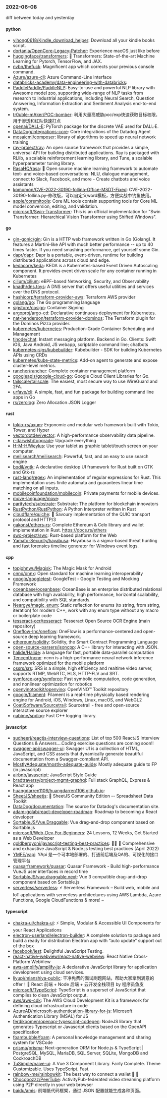 ### 2022-06-08
diff between today and yesterday

#### python
* [yihong0618/Kindle_download_helper](https://github.com/yihong0618/Kindle_download_helper): Download all your kindle books script.
* [dortania/OpenCore-Legacy-Patcher](https://github.com/dortania/OpenCore-Legacy-Patcher): Experience macOS just like before
* [huggingface/transformers](https://github.com/huggingface/transformers): 🤗 Transformers: State-of-the-art Machine Learning for Pytorch, TensorFlow, and JAX.
* [nvbn/thefuck](https://github.com/nvbn/thefuck): Magnificent app which corrects your previous console command.
* [Azure/azure-cli](https://github.com/Azure/azure-cli): Azure Command-Line Interface
* [databricks-academy/data-engineering-with-databricks](https://github.com/databricks-academy/data-engineering-with-databricks): 
* [PaddlePaddle/PaddleNLP](https://github.com/PaddlePaddle/PaddleNLP): Easy-to-use and powerful NLP library with Awesome model zoo, supporting wide-range of NLP tasks from research to industrial applications, including Neural Search, Question Answering, Information Extraction and Sentiment Analysis end-to-end system.
* [tr0uble-mAker/POC-bomber](https://github.com/tr0uble-mAker/POC-bomber): 利用大量高威胁poc/exp快速获取目标权限，用于渗透和红队快速打点
* [openai/DALL-E](https://github.com/openai/DALL-E): PyTorch package for the discrete VAE used for DALL·E.
* [DataDog/integrations-core](https://github.com/DataDog/integrations-core): Core integrations of the Datadog Agent
* [mosaicml/composer](https://github.com/mosaicml/composer): library of algorithms to speed up neural network training
* [ray-project/ray](https://github.com/ray-project/ray): An open source framework that provides a simple, universal API for building distributed applications. Ray is packaged with RLlib, a scalable reinforcement learning library, and Tune, a scalable hyperparameter tuning library.
* [RasaHQ/rasa](https://github.com/RasaHQ/rasa): 💬 Open source machine learning framework to automate text- and voice-based conversations: NLU, dialogue management, connect to Slack, Facebook, and more - Create chatbots and voice assistants
* [komomon/CVE-2022-30190-follina-Office-MSDT-Fixed](https://github.com/komomon/CVE-2022-30190-follina-Office-MSDT-Fixed): CVE-2022-30190-follina.py-修改版，可以自定义word模板，方便实战中钓鱼使用。
* [apple/coremltools](https://github.com/apple/coremltools): Core ML tools contain supporting tools for Core ML model conversion, editing, and validation.
* [microsoft/Swin-Transformer](https://github.com/microsoft/Swin-Transformer): This is an official implementation for "Swin Transformer: Hierarchical Vision Transformer using Shifted Windows".

#### go
* [gin-gonic/gin](https://github.com/gin-gonic/gin): Gin is a HTTP web framework written in Go (Golang). It features a Martini-like API with much better performance -- up to 40 times faster. If you need smashing performance, get yourself some Gin.
* [dapr/dapr](https://github.com/dapr/dapr): Dapr is a portable, event-driven, runtime for building distributed applications across cloud and edge.
* [kedacore/keda](https://github.com/kedacore/keda): KEDA is a Kubernetes-based Event Driven Autoscaling component. It provides event driven scale for any container running in Kubernetes
* [cilium/cilium](https://github.com/cilium/cilium): eBPF-based Networking, Security, and Observability
* [knadh/dns.toys](https://github.com/knadh/dns.toys): A DNS server that offers useful utilities and services over the DNS protocol.
* [hashicorp/terraform-provider-aws](https://github.com/hashicorp/terraform-provider-aws): Terraform AWS provider
* [golang/go](https://github.com/golang/go): The Go programming language
* [sigstore/cosign](https://github.com/sigstore/cosign): Container Signing
* [argoproj/argo-cd](https://github.com/argoproj/argo-cd): Declarative continuous deployment for Kubernetes.
* [nat-henderson/terraform-provider-dominos](https://github.com/nat-henderson/terraform-provider-dominos): The Terraform plugin for the Dominos Pizza provider.
* [kubernetes/kubernetes](https://github.com/kubernetes/kubernetes): Production-Grade Container Scheduling and Management
* [tinode/chat](https://github.com/tinode/chat): Instant messaging platform. Backend in Go. Clients: Swift iOS, Java Android, JS webapp, scriptable command line; chatbots
* [kubernetes-sigs/kubebuilder](https://github.com/kubernetes-sigs/kubebuilder): Kubebuilder - SDK for building Kubernetes APIs using CRDs
* [kubernetes/kube-state-metrics](https://github.com/kubernetes/kube-state-metrics): Add-on agent to generate and expose cluster-level metrics.
* [rancher/rancher](https://github.com/rancher/rancher): Complete container management platform
* [googleapis/google-cloud-go](https://github.com/googleapis/google-cloud-go): Google Cloud Client Libraries for Go.
* [tailscale/tailscale](https://github.com/tailscale/tailscale): The easiest, most secure way to use WireGuard and 2FA.
* [urfave/cli](https://github.com/urfave/cli): A simple, fast, and fun package for building command line apps in Go
* [rs/zerolog](https://github.com/rs/zerolog): Zero Allocation JSON Logger

#### rust
* [tokio-rs/axum](https://github.com/tokio-rs/axum): Ergonomic and modular web framework built with Tokio, Tower, and Hyper
* [vectordotdev/vector](https://github.com/vectordotdev/vector): A high-performance observability data pipeline.
* [r-darwish/topgrade](https://github.com/r-darwish/topgrade): Upgrade everything
* [H-M-H/Weylus](https://github.com/H-M-H/Weylus): Use your tablet as graphic tablet/touch screen on your computer.
* [meilisearch/meilisearch](https://github.com/meilisearch/meilisearch): Powerful, fast, and an easy to use search engine
* [bodil/vgtk](https://github.com/bodil/vgtk): A declarative desktop UI framework for Rust built on GTK and Gtk-rs
* [rust-lang/regex](https://github.com/rust-lang/regex): An implementation of regular expressions for Rust. This implementation uses finite automata and guarantees linear time matching on all inputs.
* [mobilecoinfoundation/mobilecoin](https://github.com/mobilecoinfoundation/mobilecoin): Private payments for mobile devices.
* [move-language/move](https://github.com/move-language/move): 
* [paritytech/substrate](https://github.com/paritytech/substrate): Substrate: The platform for blockchain innovators
* [RustPython/RustPython](https://github.com/RustPython/RustPython): A Python Interpreter written in Rust
* [cloudflare/quiche](https://github.com/cloudflare/quiche): 🥧 Savoury implementation of the QUIC transport protocol and HTTP/3
* [gakonst/ethers-rs](https://github.com/gakonst/ethers-rs): Complete Ethereum & Celo library and wallet implementation in Rust. https://docs.rs/ethers
* [swc-project/swc](https://github.com/swc-project/swc): Rust-based platform for the Web
* [Yamato-Security/hayabusa](https://github.com/Yamato-Security/hayabusa): Hayabusa is a sigma-based threat hunting and fast forensics timeline generator for Windows event logs.

#### cpp
* [topjohnwu/Magisk](https://github.com/topjohnwu/Magisk): The Magic Mask for Android
* [onnx/onnx](https://github.com/onnx/onnx): Open standard for machine learning interoperability
* [google/googletest](https://github.com/google/googletest): GoogleTest - Google Testing and Mocking Framework
* [oceanbase/oceanbase](https://github.com/oceanbase/oceanbase): OceanBase is an enterprise distributed relational database with high availability, high performance, horizontal scalability, and compatibility with SQL standards.
* [Neargye/magic_enum](https://github.com/Neargye/magic_enum): Static reflection for enums (to string, from string, iteration) for modern C++, work with any enum type without any macro or boilerplate code
* [tesseract-ocr/tesseract](https://github.com/tesseract-ocr/tesseract): Tesseract Open Source OCR Engine (main repository)
* [Oneflow-Inc/oneflow](https://github.com/Oneflow-Inc/oneflow): OneFlow is a performance-centered and open-source deep learning framework.
* [ethereum/solidity](https://github.com/ethereum/solidity): Solidity, the Smart Contract Programming Language
* [open-source-parsers/jsoncpp](https://github.com/open-source-parsers/jsoncpp): A C++ library for interacting with JSON.
* [halide/Halide](https://github.com/halide/Halide): a language for fast, portable data-parallel computation
* [Tencent/ncnn](https://github.com/Tencent/ncnn): ncnn is a high-performance neural network inference framework optimized for the mobile platform
* [ossrs/srs](https://github.com/ossrs/srs): SRS is a simple, high efficiency and realtime video server, supports RTMP, WebRTC, HLS, HTTP-FLV and SRT.
* [symforce-org/symforce](https://github.com/symforce-org/symforce): Fast symbolic computation, code generation, and nonlinear optimization for robotics
* [openvinotoolkit/openvino](https://github.com/openvinotoolkit/openvino): OpenVINO™ Toolkit repository
* [google/filament](https://github.com/google/filament): Filament is a real-time physically based rendering engine for Android, iOS, Windows, Linux, macOS, and WebGL2
* [CoatiSoftware/Sourcetrail](https://github.com/CoatiSoftware/Sourcetrail): Sourcetrail - free and open-source interactive source explorer
* [gabime/spdlog](https://github.com/gabime/spdlog): Fast C++ logging library.

#### javascript
* [sudheerj/reactjs-interview-questions](https://github.com/sudheerj/reactjs-interview-questions): List of top 500 ReactJS Interview Questions & Answers....Coding exercise questions are coming soon!!
* [swagger-api/swagger-ui](https://github.com/swagger-api/swagger-ui): Swagger UI is a collection of HTML, JavaScript, and CSS assets that dynamically generate beautiful documentation from a Swagger-compliant API.
* [MostlyAdequate/mostly-adequate-guide](https://github.com/MostlyAdequate/mostly-adequate-guide): Mostly adequate guide to FP (in javascript)
* [airbnb/javascript](https://github.com/airbnb/javascript): JavaScript Style Guide
* [bradtraversy/project-mgmt-graphql](https://github.com/bradtraversy/project-mgmt-graphql): Full stack GraphQL, Express & React app
* [huangdarren1106/huangdarren1106.github.io](https://github.com/huangdarren1106/huangdarren1106.github.io): 
* [SheetJS/sheetjs](https://github.com/SheetJS/sheetjs): 📗 SheetJS Community Edition -- Spreadsheet Data Toolkit
* [DataDog/documentation](https://github.com/DataDog/documentation): The source for Datadog's documentation site.
* [adam-golab/react-developer-roadmap](https://github.com/adam-golab/react-developer-roadmap): Roadmap to becoming a React developer
* [SortableJS/Vue.Draggable](https://github.com/SortableJS/Vue.Draggable): Vue drag-and-drop component based on Sortable.js
* [microsoft/Web-Dev-For-Beginners](https://github.com/microsoft/Web-Dev-For-Beginners): 24 Lessons, 12 Weeks, Get Started as a Web Developer
* [goldbergyoni/javascript-testing-best-practices](https://github.com/goldbergyoni/javascript-testing-best-practices): 📗🌐 🚢 Comprehensive and exhaustive JavaScript & Node.js testing best practices (April 2022)
* [YMFE/yapi](https://github.com/YMFE/yapi): YApi 是一个可本地部署的、打通前后端及QA的、可视化的接口管理平台
* [quasarframework/quasar](https://github.com/quasarframework/quasar): Quasar Framework - Build high-performance VueJS user interfaces in record time
* [SortableJS/vue.draggable.next](https://github.com/SortableJS/vue.draggable.next): Vue 3 compatible drag-and-drop component based on Sortable.js
* [serverless/serverless](https://github.com/serverless/serverless): ⚡ Serverless Framework – Build web, mobile and IoT applications with serverless architectures using AWS Lambda, Azure Functions, Google CloudFunctions & more! –

#### typescript
* [chakra-ui/chakra-ui](https://github.com/chakra-ui/chakra-ui): ⚡️ Simple, Modular & Accessible UI Components for your React Applications
* [electron-userland/electron-builder](https://github.com/electron-userland/electron-builder): A complete solution to package and build a ready for distribution Electron app with “auto update” support out of the box
* [facebook/jest](https://github.com/facebook/jest): Delightful JavaScript Testing.
* [react-native-webview/react-native-webview](https://github.com/react-native-webview/react-native-webview): React Native Cross-Platform WebView
* [aws-amplify/amplify-js](https://github.com/aws-amplify/amplify-js): A declarative JavaScript library for application development using cloud services.
* [liyupi/mianshiya-public](https://github.com/liyupi/mianshiya-public): 干净免费的面试刷题网站，帮助大家拿到满意的 offer！💎 React 前端 + Node 后端 + 云开发全栈项目 by 程序员鱼皮
* [microsoft/TypeScript](https://github.com/microsoft/TypeScript): TypeScript is a superset of JavaScript that compiles to clean JavaScript output.
* [aws/aws-cdk](https://github.com/aws/aws-cdk): The AWS Cloud Development Kit is a framework for defining cloud infrastructure in code
* [AzureAD/microsoft-authentication-library-for-js](https://github.com/AzureAD/microsoft-authentication-library-for-js): Microsoft Authentication Library (MSAL) for JS
* [ferdikoomen/openapi-typescript-codegen](https://github.com/ferdikoomen/openapi-typescript-codegen): NodeJS library that generates Typescript or Javascript clients based on the OpenAPI specification
* [foambubble/foam](https://github.com/foambubble/foam): A personal knowledge management and sharing system for VSCode
* [prisma/prisma](https://github.com/prisma/prisma): Next-generation ORM for Node.js & TypeScript | PostgreSQL, MySQL, MariaDB, SQL Server, SQLite, MongoDB and CockroachDB
* [TuSimple/naive-ui](https://github.com/TuSimple/naive-ui): A Vue 3 Component Library. Fairly Complete. Theme Customizable. Uses TypeScript. Fast.
* [rainbow-me/rainbowkit](https://github.com/rainbow-me/rainbowkit): The best way to connect a wallet 🌈 🧰
* [Chocobozzz/PeerTube](https://github.com/Chocobozzz/PeerTube): ActivityPub-federated video streaming platform using P2P directly in your web browser
* [baidu/amis](https://github.com/baidu/amis): 前端低代码框架，通过 JSON 配置就能生成各种页面。
